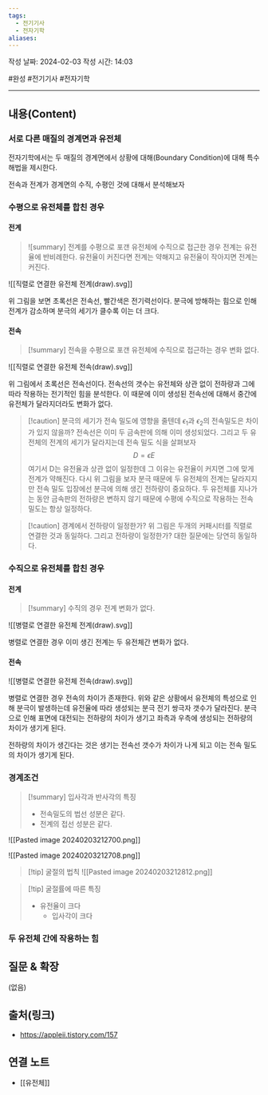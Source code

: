 ```yaml
---
tags:
  - 전기기사
  - 전자기학
aliases:
---
```

작성 날짜: 2024-02-03
작성 시간: 14:03

#완성 #전기기사 #전자기학 

----
## 내용(Content)
### 서로 다른 매질의 경계면과 유전체
전자기학에서는 두 매질의 경계면에서 상황에 대해(Boundary Condition)에 대해 특수 해법을 제시한다.

전속과 전계가 경계면의 수직, 수평인 것에 대해서 분석해보자
### 수평으로 유전체를 합친 경우
#### 전계
>![summary] 전계를 수평으로 포갠 유전체에 수직으로 접근한 경우
>전계는 유전율에 반비례한다. 유전율이 커진다면 전계는 약해지고 유전율이 작아지면 전계는 커진다.

![[직렬로 연결한 유전체 전계(draw).svg]]

위 그림을 보면 초록선은 전속선, 빨간색은 전기력선이다. 분극에 방해하는 힘으로 인해 전계가 감소하며 분극의 세기가 클수록 이는 더 크다. 
#### 전속
>[!summary] 전속을 수평으로 포갠 유전체에 수직으로 접근하는 경우
>변화 없다.

![[직렬로 연결한 유전체 전속(draw).svg]]

위 그림에서 초록선은 전속선이다. 전속선의 갯수는 유전체와 상관 없이 전하량과 그에 따라 작용하는 전기적인 힘을 분석한다. 이 때문에 이미 생성된 전속선에 대해서 중간에 유전체가 달라지더라도 변화가 없다.

>[!caution] 분극의 세기가 전속 밀도에 영향을 줄텐데 $\epsilon_{1}$과 $\epsilon_{2}$의 전속밀도은 차이가 있지 않을까?
>전속선은 이미 두 금속판에 의해 이미 생성되었다. 그리고 두 유전체의 전계의 세기가 달라지는데 전속 밀도 식을 살펴보자
>$$
>D = \epsilon E
>$$
>여기서 D는 유전율과 상관 없이 일정한데 그 이유는 유전율이 커지면 그에 맞게 전계가 약해진다.  다시 위 그림을 보자 분극 때문에 두 유전체의 전계는 달라지지만 전속 밀도 입장에선 분극에 의해 생긴 전하량이 중요하다. 두 유전체를 지나가는 동안 금속판의 전하량은 변하지 않기 때문에 수평에 수직으로 작용하는 전속 밀도는 항상 일정하다. 

>[!caution] 경계에서 전하량이 일정한가?
>위 그림은 두개의 커패시터를 직렬로 연결한 것과 동일하다. 그리고 전하량이 일정한가? 대한 질문에는 당연히 동일하다. 
### 수직으로 유전체를 합친 경우
#### 전계
>[!summary] 수직의 경우 전계
>변화가 없다.

![[병렬로 연결한 유전체 전계(draw).svg]]

병렬로 연결한 경우 이미 생긴 전계는 두 유전체간 변화가 없다.

#### 전속
![[병렬로 연결한 유전체 전속(draw).svg]]

병렬로 연결한 경우 전속의 차이가 존재한다. 위와 같은 상황에서 유전체의 특성으로 인해 분극이 발생하는데 유전율에 따라 생성되는 분극 전기 쌍극자 갯수가 달라진다. 분극으로 인해 표면에 대전되는 전하량의 차이가 생기고 좌측과 우측에 생성되는 전하량의 차이가 생기게 된다. 

전하량의 차이가 생긴다는 것은 생기는 전속선 갯수가 차이가 나게 되고 이는 전속 밀도의 차이가 생기게 된다. 

### 경계조건
>[!summary] 입사각과 반사각의 특징
> - 전속밀도의 법선 성분은 같다.
> - 전계의 접선 성분은 같다.

![[Pasted image 20240203212700.png]]

![[Pasted image 20240203212708.png]]

>[!tip] 굴절의 법칙
>![[Pasted image 20240203212812.png]]
>

>[!tip] 굴절률에 따른 특징
>- 유전율이 크다
>	- 입사각이 크다

### 두 유전체 간에 작용하는 힘

## 질문 & 확장

(없음)

## 출처(링크)
- https://appleii.tistory.com/157

## 연결 노트
- [[유전체]]









